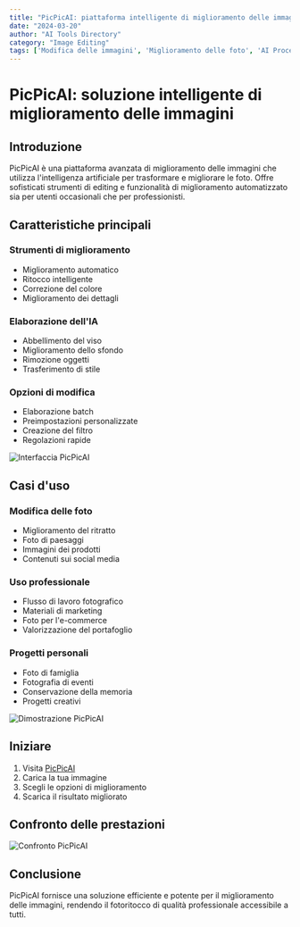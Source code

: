```yaml
---
title: "PicPicAI: piattaforma intelligente di miglioramento delle immagini"
date: "2024-03-20"
author: "AI Tools Directory"
category: "Image Editing"
tags: ['Modifica delle immagini', 'Miglioramento delle foto', 'AI Processing', 'Creazione digitale']
---
```

# PicPicAI: soluzione intelligente di miglioramento delle immagini

## Introduzione

PicPicAI è una piattaforma avanzata di miglioramento delle immagini che utilizza l'intelligenza artificiale per trasformare e migliorare le foto. Offre sofisticati strumenti di editing e funzionalità di miglioramento automatizzato sia per utenti occasionali che per professionisti.

## Caratteristiche principali

### Strumenti di miglioramento
- Miglioramento automatico
- Ritocco intelligente
- Correzione del colore
- Miglioramento dei dettagli

### Elaborazione dell'IA
- Abbellimento del viso
- Miglioramento dello sfondo
- Rimozione oggetti
- Trasferimento di stile

### Opzioni di modifica
- Elaborazione batch
- Preimpostazioni personalizzate
- Creazione del filtro
- Regolazioni rapide

![Interfaccia PicPicAI](/imgs/picpicai/interface.jpg)

## Casi d'uso

### Modifica delle foto
- Miglioramento del ritratto
- Foto di paesaggi
- Immagini dei prodotti
- Contenuti sui social media

### Uso professionale
- Flusso di lavoro fotografico
- Materiali di marketing
- Foto per l'e-commerce
- Valorizzazione del portafoglio

### Progetti personali
- Foto di famiglia
- Fotografia di eventi
- Conservazione della memoria
- Progetti creativi

![Dimostrazione PicPicAI](/imgs/picpicai/demo.jpg)

## Iniziare

1. Visita [PicPicAI](https://picpicai.com)
2. Carica la tua immagine
3. Scegli le opzioni di miglioramento
4. Scarica il risultato migliorato

## Confronto delle prestazioni

![Confronto PicPicAI](/imgs/picpicai/comparison.jpg)

## Conclusione

PicPicAI fornisce una soluzione efficiente e potente per il miglioramento delle immagini, rendendo il fotoritocco di qualità professionale accessibile a tutti.